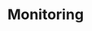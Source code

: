 ---
# An instance of the Featurette widget.
# Documentation: https://wowchemy.com/docs/page-builder/
widget: featurette

# This file represents a page section.
headless: true

# Order that this section appears on the page.
weight: 30

title: Monitoring
subtitle:

# Showcase personal skills or business features.
# - Add/remove as many `feature` blocks below as you like.
# - For available icons, see: https://wowchemy.com/docs/page-builder/#icons

feature:

- name: Datadog
  icon: datadog
  icon_pack: custom

- name: Grafana
  icon: grafana
  icon_pack: custom

- name: Prometheus
  icon: prometheus
  icon_pack: custom

- name: Loki
  icon: loki
  icon_pack: custom

- name: Tempo
  icon: tempo
  icon_pack: custom

- name: Jaeger
  icon: jaeger
  icon_pack: custom
---